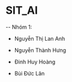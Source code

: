 # SIT_AI

-- Nhóm 1: 

  - Nguyễn Thị Lan Anh
  
  - Nguyễn Thành Hưng
  
  - Đinh Huy Hoàng
  
  - Bùi Đức Lân
